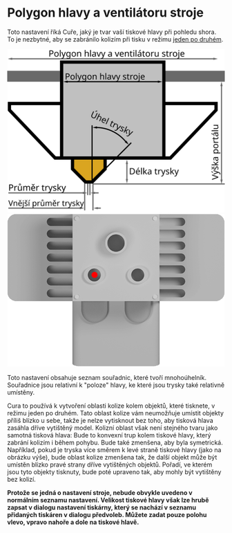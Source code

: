 Polygon hlavy a ventilátoru stroje
====
Toto nastavení říká Cuře, jaký je tvar vaší tiskové hlavy při pohledu shora. To je nezbytné, aby se zabránilo kolizím při tisku v režimu [jeden po druhém](../blackmagic/print_sequence.md).

![Rozměry tiskové hlavy](../images/head_dimensions_cs.svg)
![Při pohledu shora dolů je tvar tiskové hlavy relativní k pozici trysky](../../../articles/images/machine_head_with_fans_polygon.png)

Toto nastavení obsahuje seznam souřadnic, které tvoří mnohoúhelník. Souřadnice jsou relativní k "poloze" hlavy, ke které jsou trysky také relativně umístěny.

Cura to používá k vytvoření oblasti kolize kolem objektů, které tisknete, v režimu jeden po druhém. Tato oblast kolize vám neumožňuje umístit objekty příliš blízko u sebe, takže je nelze vytisknout bez toho, aby tisková hlava zasáhla dříve vytištěný model. Kolizní oblast však není stejného tvaru jako samotná tisková hlava: Bude to konvexní trup kolem tiskové hlavy, který zabrání kolizím i během pohybu. Bude také zmenšena, aby byla symetrická. Například, pokud je tryska více směrem k levé straně tiskové hlavy (jako na obrázku výše), bude oblast kolize zmenšena tak, že další objekt může být umístěn blízko pravé strany dříve vytištěných objektů. Pořadí, ve kterém jsou tyto objekty tisknuty, bude poté upraveno tak, aby mohly být vytištěny bez kolizí.

**Protože se jedná o nastavení stroje, nebude obvykle uvedeno v normálním seznamu nastavení. Velikost tiskové hlavy však lze hrubě zapsat v dialogu nastavení tiskárny, který se nachází v seznamu přidaných tiskáren v dialogu předvoleb. Můžete zadat pouze polohu vlevo, vpravo nahoře a dole na tiskové hlavě.**